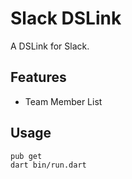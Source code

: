 # Slack DSLink

A DSLink for Slack.

## Features

- Team Member List

## Usage

```bash
pub get
dart bin/run.dart
```

